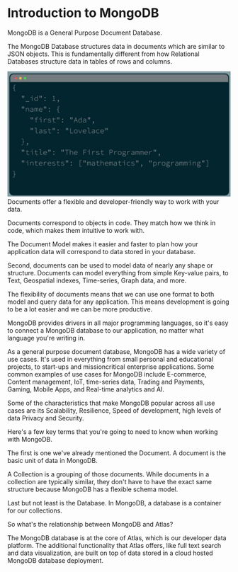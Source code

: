 # Introduction to MongoDB

MongoDB is a General Purpose Document Database. 

The MongoDB Database structures data in documents which are similar to JSON objects. This is fundamentally different from how Relational Databases structure data in tables of rows and columns. 

![Document](./assets/images/Document.png)
Documents offer a flexible and developer-friendly way to work with your data. 

Documents correspond to objects in code. They match how we think in code, which makes them intuitive to work with. 

The Document Model makes it easier and faster to plan how your application data will correspond to data stored in your database. 

Second, documents can be used to model data of nearly any shape or structure. Documents can model everything from simple Key-value pairs, to Text, Geospatial indexes, Time-series, Graph data, and more. 

The flexibility of documents means that we can use one format to both model and query data for any application. This means development is going to be a lot easier and we can be more productive. 

MongoDB provides drivers in all major programming languages, so it's easy to connect a MongoDB database to our application, no matter what language you're writing in. 

As a general purpose document database, MongoDB has a wide variety of use cases. It's used in everything from small personal and educational projects, to start-ups and missioncritical enterprise applications. Some common examples of use cases for MongoDB include E-commerce, Content management, IoT, time-series data, Trading and Payments, Gaming, Mobile Apps, and Real-time analytics and AI. 

Some of the characteristics that make MongoDB popular across all use cases are its Scalability, Resilience, Speed of development, high levels of data Privacy and Security. 

Here's a few key terms that you're going to need to know when working with MongoDB. 

The first is one we've already mentioned the Document. A document is the basic unit of data in MongoDB. 

A Collection is a grouping of those documents. While documents in a collection are typically similar, they don't have to have the exact same structure because MongoDB has a flexible schema model. 

Last but not least is the Database. In MongoDB, a database is a container for our collections. 

So what's the relationship between MongoDB and Atlas? 

The MongoDB database is at the core of Atlas, which is our developer data platform. The additional functionality that Atlas offers, like full text search and data visualization, are built on top of data stored in a cloud hosted MongoDB database deployment. 